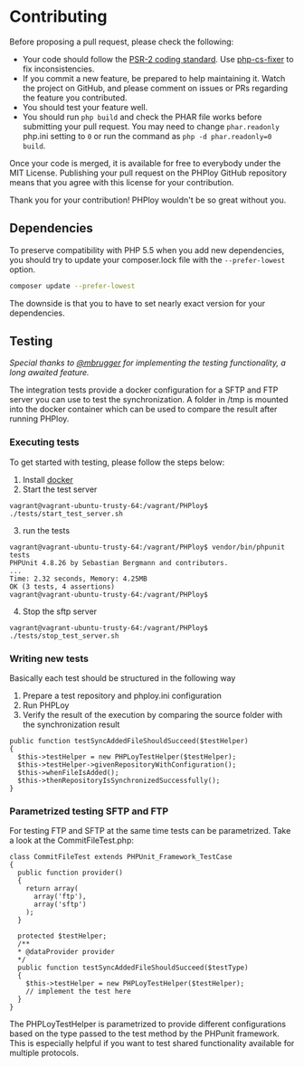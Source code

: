 Contributing
============

Before proposing a pull request, please check the following:

* Your code should follow the [PSR-2 coding standard](https://github.com/php-fig/fig-standards/blob/master/accepted/PSR-2-coding-style-guide.md). Use [php-cs-fixer](https://github.com/FriendsOfPHP/PHP-CS-Fixer) to fix inconsistencies.
* If you commit a new feature, be prepared to help maintaining it. Watch the project on GitHub, and please comment on issues or PRs regarding the feature you contributed.
* You should test your feature well.
* You should run `php build` and check the PHAR file works before submitting your pull request. You may need to change `phar.readonly` php.ini setting to `0` or run the command as `php -d phar.readonly=0 build`.

Once your code is merged, it is available for free to everybody under the MIT License. Publishing your pull request on the PHPloy GitHub repository means that you agree with this license for your contribution.

Thank you for your contribution! PHPloy wouldn't be so great without you.

## Dependencies
To preserve compatibility with PHP 5.5 when you add new dependencies, you should try to update your composer.lock file with the `--prefer-lowest` option. 
```bash
composer update --prefer-lowest
```
The downside is that you to have to set nearly exact version for your dependencies.

## Testing

*Special thanks to [@mbrugger](https://github.com/mbrugger) for implementing the testing functionality, a long awaited feature.*

The integration tests provide a docker configuration for a SFTP and FTP server you can use to test the synchronization.
A folder in /tmp is mounted into the docker container which can be used to compare the result after running PHPloy.

### Executing tests

To get started with testing, please follow the steps below:

1. Install [docker](https://docs.docker.com/engine/installation/)
2. Start the test server
```
vagrant@vagrant-ubuntu-trusty-64:/vagrant/PHPloy$ ./tests/start_test_server.sh
```
3. run the tests
```
vagrant@vagrant-ubuntu-trusty-64:/vagrant/PHPloy$ vendor/bin/phpunit tests
PHPUnit 4.8.26 by Sebastian Bergmann and contributors.
...
Time: 2.32 seconds, Memory: 4.25MB
OK (3 tests, 4 assertions)
vagrant@vagrant-ubuntu-trusty-64:/vagrant/PHPloy$
```
4. Stop the sftp server
```
vagrant@vagrant-ubuntu-trusty-64:/vagrant/PHPloy$ ./tests/stop_test_server.sh
```

### Writing new tests
Basically each test should be structured in the following way
1. Prepare a test repository and phploy.ini configuration
2. Run PHPLoy
3. Verify the result of the execution by comparing the source folder with the synchronization result

```
public function testSyncAddedFileShouldSucceed($testHelper)
{
  $this->testHelper = new PHPLoyTestHelper($testHelper);
  $this->testHelper->givenRepositoryWithConfiguration();
  $this->whenFileIsAdded();
  $this->thenRepositoryIsSynchronizedSuccessfully();
}
```

### Parametrized testing SFTP and FTP

For testing FTP and SFTP at the same time tests can be parametrized. Take a look at the CommitFileTest.php:
```
class CommitFileTest extends PHPUnit_Framework_TestCase
{
  public function provider()
  {
    return array(
      array('ftp'),
      array('sftp')
    );
  }

  protected $testHelper;
  /**
  * @dataProvider provider
  */
  public function testSyncAddedFileShouldSucceed($testType)
  {
    $this->testHelper = new PHPLoyTestHelper($testHelper);
    // implement the test here
  }
}
```
The PHPLoyTestHelper is parametrized to provide different configurations based on the type passed to the test method by the PHPunit framework.
This is especially helpful if you want to test shared functionality available for multiple protocols.
